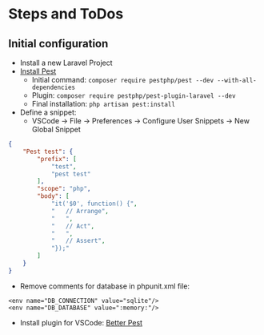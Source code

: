 # Steps and ToDos

## Initial configuration

* Install a new Laravel Project
* [Install Pest](https://pestphp.com/docs/installation)
    * Initial command: `composer require pestphp/pest --dev --with-all-dependencies`
    * Plugin: `composer require pestphp/pest-plugin-laravel --dev`
    * Final installation: `php artisan pest:install`
* Define a snippet:
    * VSCode -> File -> Preferences -> Configure User Snippets -> New Global Snippet
```json
{
    "Pest test": {
        "prefix": [
            "test",
            "pest test"
        ],
        "scope": "php",
        "body": [
            "it('$0', function() {",
            "   // Arrange",
            "   ",
            "   // Act",
            "   ",
            "   // Assert",
            "});"
        ]
    }
}
```
* Remove comments for database in phpunit.xml file:
```xlm
<env name="DB_CONNECTION" value="sqlite"/>
<env name="DB_DATABASE" value=":memory:"/>
```
* Install plugin for VSCode: [Better Pest](https://marketplace.visualstudio.com/items?itemName=m1guelpf.better-pest)